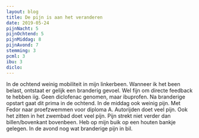 ```yaml
---
layout: blog
title: De pijn is aan het veranderen
date: 2019-05-24
pijnNacht: 5
pijnOchtend: 5
pijnMiddag: 8
pijnAvond: 7
stemming: 3
pcml: 3
ibu: 3
diclo: 
---
```


In de ochtend weinig mobiliteit in mijn linkerbeen. Wanneer ik het been belast, ontstaat er gelijk een branderig gevoel. Wel fijn om directe feedback te hebben iig. Geen diclofenac genomen, maar ibuprofen. Na branderige opstart gaat dit prima in de ochtend. In de middag ook weinig pijn. Met Fedor naar proefzwemmen voor diploma A. Autorijden doet veel pijn. Ook het zitten in het zwembad doet veel pijn. Pijn strekt niet verder dan billen/bovenkant bovenbeen. Heb op mijn buik op een houten bankje gelegen. In de avond nog wat branderige pijn in bil.

